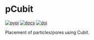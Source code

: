 # pCubit

[![pypi](https://img.shields.io/pypi/v/pcubit?logo=pypi&logoColor=FBE072&label=PyPI&color=4B8BBE)](https://pypi.org/project/pcubit)
[![docs](https://img.shields.io/badge/Docs-API-8CA1AF?logo=readthedocs)](https://pcubit.readthedocs.io)
[![doi](https://img.shields.io/badge/DOI-10.5281%2Fzenodo.14081048-blue)](https://doi.org/10.5281/zenodo.14081048)

Placement of particles/pores using Cubit.
